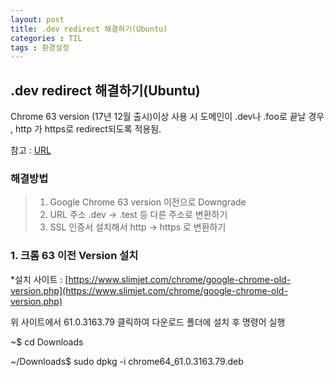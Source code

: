 ```yaml
---
layout: post
title: .dev redirect 해결하기(Ubuntu)
categories : TIL
tags : 환경설정
---
```


## .dev redirect 해결하기(Ubuntu)

Chrome 63 version (17년 12월 출시)이상 사용 시 도메인이 .dev나 .foo로 끝날 경우 , http 가 https로 redirect되도록 적용됨.

참고 : [URL](https://ma.ttias.be/chrome-force-dev-domains-https-via-preloaded-hsts/)

### 해결방법
> 1. Google Chrome 63 version 이전으로 Downgrade
> 2. URL 주소 .dev -> .test 등 다른 주소로 변환하기
> 3. SSL 인증서 설치해서 http -> https 로 변환하기



### 1. 크롬 63 이전 Version 설치

*설치 사이트 : [https://www.slimjet.com/chrome/google-chrome-old-version.php](https://www.slimjet.com/chrome/google-chrome-old-version.php)

위 사이트에서 61.0.3163.79 클릭하여 다운로드 폴더에 설치 후 명령어 실행 

~$ cd Downloads

~/Downloads$ sudo dpkg -i chrome64_61.0.3163.79.deb